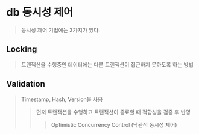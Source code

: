 # db 동시성 제어

> 동시성 제어 기법에는 3가지가 있다.

## Locking

> 트랜잭션을 수행중인 데이터에는 다른 트랜잭션이 접근하지 못하도록 하는 방법

## Validation

> Timestamp, Hash, Version을 사용
>
> > 먼저 트랜잭션을 수행하고 트랜잭션이 종료할 때 적합성을 검증 후 반영
> >
> > > Optimistic Concurrency Control (낙관적 동시성 제어)
